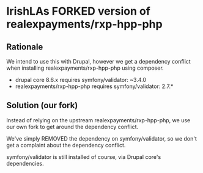 IrishLAs FORKED version of realexpayments/rxp-hpp-php
=====================================================

Rationale
---------
We intend to use this with Drupal, however we get a dependency conflict when
installing realexpayments/rxp-hpp-php using composer.

- drupal core 8.6.x requires symfony/validator: ~3.4.0
- realexpayments/rxp-hpp-php requires symfony/validator: 2.7.*

Solution (our fork)
-------------------
Instead of relying on the upstream realexpayments/rxp-hpp-php, we use our own
fork to get around the dependency conflict.

We've simply REMOVED the dependency on symfony/validator, so we don't get a
complaint about the dependency conflict.

symfony/validator is still installed of course, via Drupal core's dependencies.
